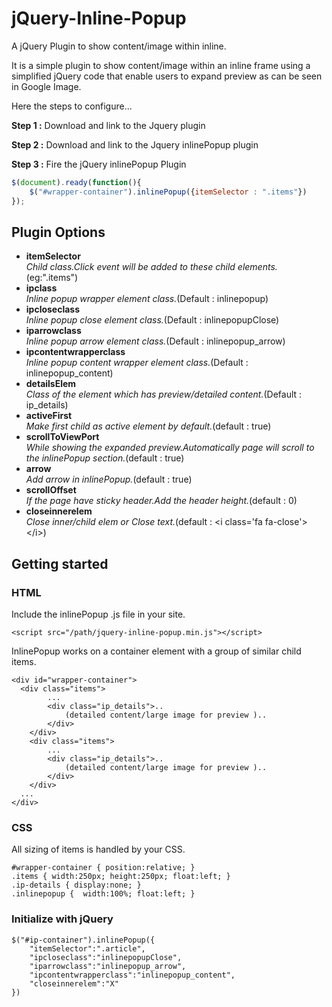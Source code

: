 # jQuery-Inline-Popup

A jQuery Plugin to show content/image within inline.

It is a simple plugin to show content/image within an inline frame using a simplified jQuery code that enable users to expand preview as can be seen in Google Image.

Here the steps to configure...

**Step 1 :** Download and link to the Jquery plugin

**Step 2 :** Download and link to the Jquery inlinePopup plugin

**Step 3 :** Fire the jQuery inlinePopup Plugin 
```javascript
$(document).ready(function(){
	$("#wrapper-container").inlinePopup({itemSelector : ".items"})
});
```

## Plugin Options

*  **itemSelector**<br/>
_Child class.Click event will be added to these child elements._(eg:".items")
*  **ipclass**<br/>
_Inline popup wrapper element class._(Default : inlinepopup)
*  **ipcloseclass**<br/>
_Inline popup close element class._(Default : inlinepopupClose)
*  **iparrowclass**<br/>
_Inline popup arrow element class._(Default : inlinepopup_arrow)
*  **ipcontentwrapperclass**<br/>
_Inline popup content wrapper element class._(Default : inlinepopup\_content)
*  **detailsElem**<br/>
_Class of the element which has preview/detailed content._(Default : ip\_details)
*  **activeFirst**<br/>
_Make first child as active element by default._(default : true)
*  **scrollToViewPort**<br/>
_While showing the expanded preview.Automatically page will scroll to the inlinePopup section._(default : true)
*  **arrow**<br/>
_Add arrow in inlinePopup._(default : true)
*  **scrollOffset**<br/>
_If the page have sticky header.Add the header height._(default : 0)
*  **closeinnerelem**<br/>
_Close inner/child elem or Close text._(default : &lt;i class='fa fa-close'&gt;&lt;/i&gt;)

## Getting started

### HTML

Include the inlinePopup .js file in your site.
```
<script src="/path/jquery-inline-popup.min.js"></script>
```

InlinePopup works on a container element with a group of similar child items.

```
<div id="wrapper-container">
  <div class="items">
		...
		<div class="ip_details">..
			(detailed content/large image for preview )..
		</div>
	</div>
	<div class="items">
		...
		<div class="ip_details">..
			(detailed content/large image for preview )..
		</div>
	</div>
  ...
</div>
```

### CSS

All sizing of items is handled by your CSS.

```
#wrapper-container { position:relative; }
.items { width:250px; height:250px; float:left; }
.ip-details { display:none; }
.inlinepopup {  width:100%; float:left; }
```

### Initialize with jQuery
```
$("#ip-container").inlinePopup({
	"itemSelector":".article",
	"ipcloseclass":"inlinepopupClose",
	"iparrowclass":"inlinepopup_arrow",
	"ipcontentwrapperclass":"inlinepopup_content",
	"closeinnerelem":"X"
})
```



